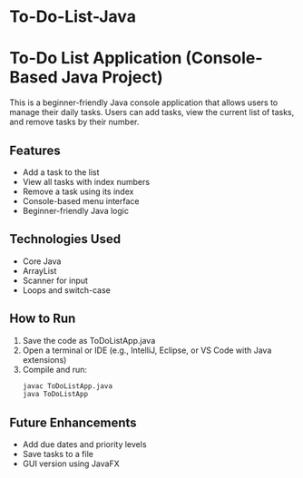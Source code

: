 # To-Do-List-Java
# To-Do List Application (Console-Based Java Project)

This is a beginner-friendly Java console application that allows users to manage their daily tasks. Users can add tasks, view the current list of tasks, and remove tasks by their number.

## Features
- Add a task to the list
- View all tasks with index numbers
- Remove a task using its index
- Console-based menu interface
- Beginner-friendly Java logic

## Technologies Used
- Core Java
- ArrayList
- Scanner for input
- Loops and switch-case

## How to Run
1. Save the code as ToDoListApp.java
2. Open a terminal or IDE (e.g., IntelliJ, Eclipse, or VS Code with Java extensions)
3. Compile and run:
   ```bash
   javac ToDoListApp.java
   java ToDoListApp

## Future Enhancements
- Add due dates and priority levels
- Save tasks to a file
- GUI version using JavaFX
